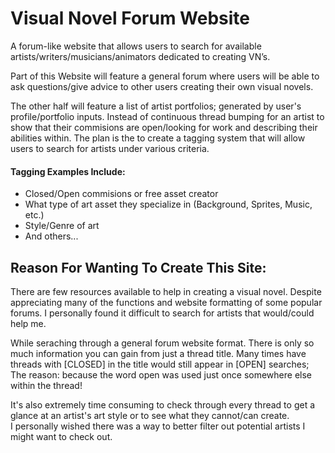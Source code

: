 # Visual Novel Forum Website
A forum-like website that allows users to search for available artists/writers/musicians/animators dedicated to creating VN’s.

Part of this Website will feature a general forum where users will be able to ask questions/give advice to other users creating their own visual novels.

The other half will feature a list of artist portfolios; generated by user's profile/portfolio inputs. Instead of continuous thread bumping for an artist
to show that their commisions are open/looking for work and describing their abilities within.
The plan is the to create a tagging system that will allow users to search for artists under various criteria.

#### Tagging Examples Include:
- Closed/Open commisions or free asset creator
- What type of art asset they specialize in (Background, Sprites, Music, etc.)
- Style/Genre of art
- And others...

## Reason For Wanting To Create This Site:
There are few resources available to help in creating a visual novel. Despite appreciating many of the functions and website
formatting of some popular forums. I personally found it difficult to search for artists that would/could help me.

While seraching through a general forum website format. There is only so much information you can gain from just a thread title.
Many times have threads with [CLOSED] in the title would still appear in [OPEN] searches; The reason: because the word open was 
used just once somewhere else within the thread!

It's also extremely time consuming to check through every thread to get a glance at an artist's art style or to see what they cannot/can create.  
I personally wished there was a way to better filter out potential artists I might want to check out.
